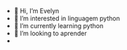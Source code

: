 - 👋 Hi, I’m  Evelyn
- 👀 I’m interested in  linguagem python
- 🌱 I’m currently learning  python
- 💞️ I’m looking to  aprender
-

<!---
efelixjoas/efelixjoas is a ✨ special ✨ repository because its `README.md` (this file) appears on your GitHub profile.
You can click the Preview link to take a look at your changes.
--->
